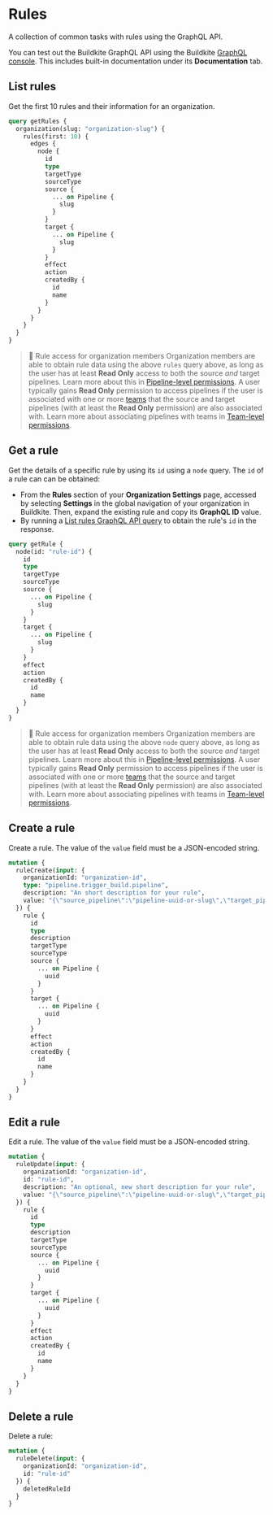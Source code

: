 # Rules

A collection of common tasks with rules using the GraphQL API.

You can test out the Buildkite GraphQL API using the Buildkite [GraphQL console](https://buildkite.com/user/graphql/console). This includes built-in documentation under its **Documentation** tab.

## List rules

Get the first 10 rules and their information for an organization.

```graphql
query getRules {
  organization(slug: "organization-slug") {
    rules(first: 10) {
      edges {
        node {
          id
          type
          targetType
          sourceType
          source {
            ... on Pipeline {
              slug
            }
          }
          target {
            ... on Pipeline {
              slug
            }
          }
          effect
          action
          createdBy {
            id
            name
          }
        }
      }
    }
  }
}
```

> 📘 Rule access for organization members
> Organization members are able to obtain rule data using the above `rules` query above, as long as the user has at least **Read Only** access to both the source _and_ target pipelines. Learn more about this in [Pipeline-level permissions](/docs/pipelines/security/permissions#manage-teams-and-permissions-pipeline-level-permissions).
> A user typically gains **Read Only** permission to access pipelines if the user is associated with one or more [teams](/docs/platform/team-management/permissions#manage-teams-and-permissions) that the source and target pipelines (with at least the **Read Only** permission) are also associated with.
> Learn more about associating pipelines with teams in [Team-level permissions](/docs/platform/team-management/permissions#manage-teams-and-permissions-team-level-permissions).

## Get a rule

Get the details of a specific rule by using its `id` using a `node` query. The `id` of a rule can can be obtained:

- From the **Rules** section of your **Organization Settings** page, accessed by selecting **Settings** in the global navigation of your organization in Buildkite. Then, expand the existing rule and copy its **GraphQL ID** value.
- By running a [List rules GraphQL API query](/docs/apis/graphql/cookbooks/rules#list-rules) to obtain the rule's `id` in the response.

```graphql
query getRule {
  node(id: "rule-id") {
    id
    type
    targetType
    sourceType
    source {
      ... on Pipeline {
        slug
      }
    }
    target {
      ... on Pipeline {
        slug
      }
    }
    effect
    action
    createdBy {
      id
      name
    }
  }
}
```

> 📘 Rule access for organization members
> Organization members are able to obtain rule data using the above `node` query above, as long as the user has at least **Read Only** access to both the source _and_ target pipelines. Learn more about this in [Pipeline-level permissions](/docs/pipelines/security/permissions#manage-teams-and-permissions-pipeline-level-permissions).
> A user typically gains **Read Only** permission to access pipelines if the user is associated with one or more [teams](/docs/platform/team-management/permissions#manage-teams-and-permissions) that the source and target pipelines (with at least the **Read Only** permission) are also associated with.
> Learn more about associating pipelines with teams in [Team-level permissions](/docs/platform/team-management/permissions#manage-teams-and-permissions-team-level-permissions).

## Create a rule

Create a rule. The value of the `value` field must be a JSON-encoded string.

```graphql
mutation {
  ruleCreate(input: {
    organizationId: "organization-id",
    type: "pipeline.trigger_build.pipeline",
    description: "An short description for your rule",
    value: "{\"source_pipeline\":\"pipeline-uuid-or-slug\",\"target_pipeline\":\"pipeline-uuid-or-slug\",\"conditions\":[\"condition-1\",\"condition-2\"]}"
  }) {
    rule {
      id
      type
      description
      targetType
      sourceType
      source {
        ... on Pipeline {
          uuid
        }
      }
      target {
        ... on Pipeline {
          uuid
        }
      }
      effect
      action
      createdBy {
        id
        name
      }
    }
  }
}

```

## Edit a rule

Edit a rule. The value of the `value` field must be a JSON-encoded string.

```graphql
mutation {
  ruleUpdate(input: {
    organizationId: "organization-id",
    id: "rule-id",
    description: "An optional, new short description for your rule",
    value: "{\"source_pipeline\":\"pipeline-uuid-or-slug\",\"target_pipeline\":\"pipeline-uuid-or-slug\",\"conditions\":[\"condition-1\",\"condition-2\"]}"
  }) {
    rule {
      id
      type
      description
      targetType
      sourceType
      source {
        ... on Pipeline {
          uuid
        }
      }
      target {
        ... on Pipeline {
          uuid
        }
      }
      effect
      action
      createdBy {
        id
        name
      }
    }
  }
}
```

## Delete a rule

Delete a rule:

```graphql
mutation {
  ruleDelete(input: {
    organizationId: "organization-id",
    id: "rule-id"
  }) {
    deletedRuleId
  }
}
```
